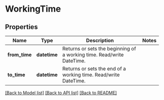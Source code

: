 # WorkingTime

## Properties
Name | Type | Description | Notes
------------ | ------------- | ------------- | -------------
**from_time** | **datetime** | Returns or sets the beginning of a working time. Read/write DateTime. | 
**to_time** | **datetime** | Returns or sets the end of a working time. Read/write DateTime. | 

[[Back to Model list]](../README.md#documentation-for-models) [[Back to API list]](../README.md#documentation-for-api-endpoints) [[Back to README]](../README.md)


